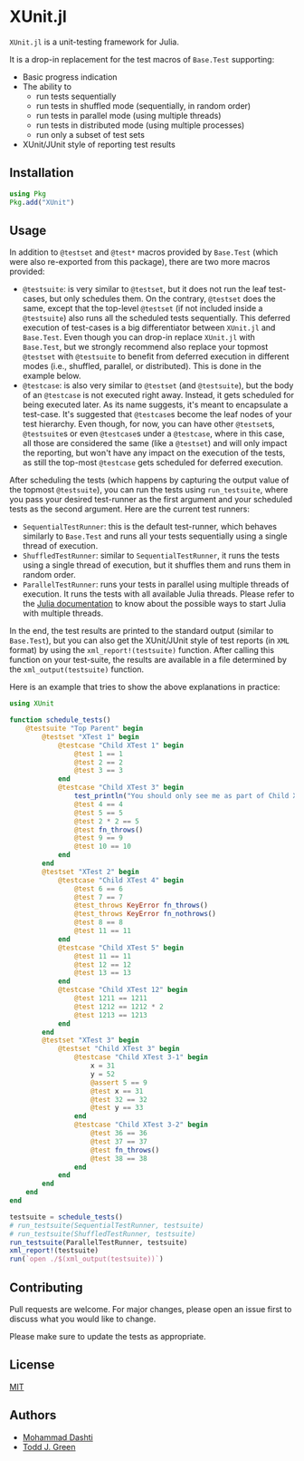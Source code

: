 # XUnit.jl

`XUnit.jl` is a unit-testing framework for Julia.

It is a drop-in replacement for the test macros of `Base.Test` supporting:
* Basic progress indication
* The ability to
  * run tests sequentially
  * run tests in shuffled mode (sequentially, in random order)
  * run tests in parallel mode (using multiple threads)
  * run tests in distributed mode (using multiple processes)
  * run only a subset of test sets
* XUnit/JUnit style of reporting test results

## Installation

```julia
using Pkg
Pkg.add("XUnit")
```

## Usage

In addition to `@testset` and `@test*` macros provided by `Base.Test` (which were also re-exported from this package), there are two more macros provided:
- `@testsuite`: is very similar to `@testset`, but it does not run the leaf test-cases, but only schedules them. On the contrary, `@testset` does the same, except that the top-level `@testset` (if not included inside a `@testsuite`) also runs all the scheduled tests sequentially. This deferred execution of test-cases is a big differentiator between `XUnit.jl` and `Base.Test`. Even though you can drop-in replace `XUnit.jl` with `Base.Test`, but we strongly recommend also replace your topmost `@testset` with `@testsuite` to benefit from deferred execution in different modes (i.e., shuffled, parallel, or distributed). This is done in the example below.
- `@testcase`: is also very similar to `@testset` (and `@testsuite`), but the body of an `@testcase` is not executed right away. Instead, it gets scheduled for being executed later. As its name suggests, it's meant to encapsulate a test-case. It's suggested that `@testcase`s become the leaf nodes of your test hierarchy. Even though, for now, you can have other `@testset`s, `@testsuite`s or even `@testcase`s under a `@testcase`, where in this case, all those are considered the same (like a `@testset`) and will only impact the reporting, but won't have any impact on the execution of the tests, as still the top-most `@testcase` gets scheduled for deferred execution.

After scheduling the tests (which happens by capturing the output value of the topmost `@testsuite`), you can run the tests using `run_testsuite`, where you pass your desired test-runner as the first argument and your scheduled tests as the second argument. Here are the current test runners:
 - `SequentialTestRunner`: this is the default test-runner, which behaves similarly to `Base.Test` and runs all your tests sequentially using a single thread of execution.
 - `ShuffledTestRunner`: similar to `SequentialTestRunner`, it runs the tests using a single thread of execution, but it shuffles them and runs them in random order.
 - `ParallelTestRunner`: runs your tests in parallel using multiple threads of execution. It runs the tests with all available Julia threads. Please refer to the [Julia documentation](https://docs.julialang.org/en/v1/manual/multi-threading/#Starting-Julia-with-multiple-threads) to know about the possible ways to start Julia with multiple threads.

In the end, the test results are printed to the standard output (similar to `Base.Test`), but you can also get the XUnit/JUnit style of test reports (in `XML` format) by using the `xml_report!(testsuite)` function. After calling this function on your test-suite, the results are available in a file determined by the `xml_output(testsuite)` function.

Here is an example that tries to show the above explanations in practice:

```julia
using XUnit

function schedule_tests()
    @testsuite "Top Parent" begin
        @testset "XTest 1" begin
            @testcase "Child XTest 1" begin
                @test 1 == 1
                @test 2 == 2
                @test 3 == 3
            end
            @testcase "Child XTest 3" begin
                test_println("You should only see me as part of Child XTest 3 output!")
                @test 4 == 4
                @test 5 == 5
                @test 2 * 2 == 5
                @test fn_throws()
                @test 9 == 9
                @test 10 == 10
            end
        end
        @testset "XTest 2" begin
            @testcase "Child XTest 4" begin
                @test 6 == 6
                @test 7 == 7
                @test_throws KeyError fn_throws()
                @test_throws KeyError fn_nothrows()
                @test 8 == 8
                @test 11 == 11
            end
            @testcase "Child XTest 5" begin
                @test 11 == 11
                @test 12 == 12
                @test 13 == 13
            end
            @testcase "Child XTest 12" begin
                @test 1211 == 1211
                @test 1212 == 1212 * 2
                @test 1213 == 1213
            end
        end
        @testset "XTest 3" begin
            @testset "Child XTest 3" begin
                @testcase "Child XTest 3-1" begin
                    x = 31
                    y = 52
                    @assert 5 == 9
                    @test x == 31
                    @test 32 == 32
                    @test y == 33
                end
                @testcase "Child XTest 3-2" begin
                    @test 36 == 36
                    @test 37 == 37
                    @test fn_throws()
                    @test 38 == 38
                end
            end
        end
    end
end

testsuite = schedule_tests()
# run_testsuite(SequentialTestRunner, testsuite)
# run_testsuite(ShuffledTestRunner, testsuite)
run_testsuite(ParallelTestRunner, testsuite)
xml_report!(testsuite)
run(`open ./$(xml_output(testsuite))`)
```

## Contributing
Pull requests are welcome. For major changes, please open an issue first to discuss what you would like to change.

Please make sure to update the tests as appropriate.

## License
[MIT](https://choosealicense.com/licenses/mit/)

## Authors

- [Mohammad Dashti](mailto:mohammad.dashti[at]relational[dot]ai)
- [Todd J. Green](mailto:todd.green[at]relational[dot]ai)

